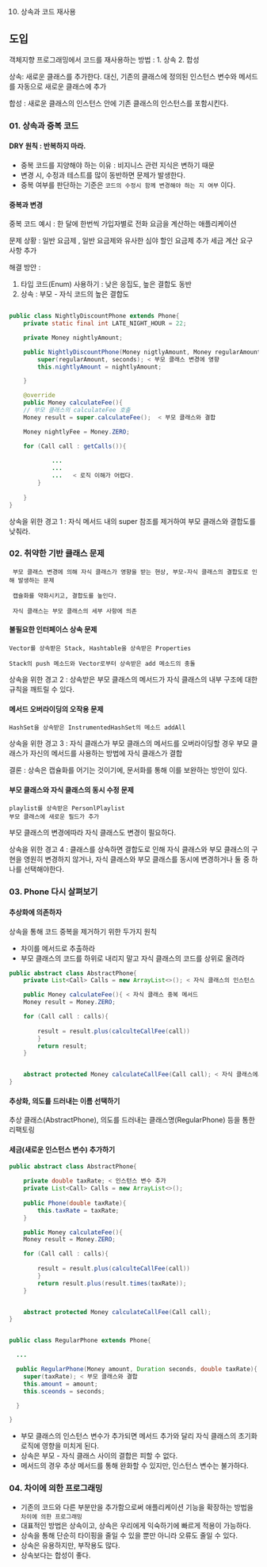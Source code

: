 10. 상속과 코드 재사용

## 도입

객체지향 프로그래밍에서 코드를 재사용하는 방법 : 1. 상속 2. 합성

상속: 새로운 클래스를 추가한다. 대신, 기존의 클래스에 정의된 인스턴스 변수와 메서드를 자동으로 새로운 클래스에 추가

합성 : 새로운 클래스의 인스턴스 안에 기존 클래스의 인스턴스를 포함시킨다. 

### 01. 상속과 중복 코드

#### DRY 원칙 : 반복하지 마라.

- 중복 코드를 지양해야 하는 이유 : 비지니스 관련 지식은 변하기 때문
- 변경 시, 수정과 테스트를 많이 동반하면 문제가 발생한다.
- 중복 여부를 판단하는 기준은 `코드의 수정시 함께 변경해야 하는 지 여부` 이다.

#### 중복과 변경

중복 코드 예시 : 한 달에 한번씩 가입자별로 전화 요금을 계산하는 애플리케이션

문제 상황 : 일반 요금제 , 일반 요금제와 유사한 심야 할인 요금제 추가 세금 계산 요구사항 추가 

해결 방안 : 
1. 타입 코드(Enum) 사용하기 : 낮은 응집도, 높은 결합도 동반
2. 상속 : 부모 - 자식 코드의 높은 결합도

```java

public class NightlyDiscountPhone extends Phone{
	private static final int LATE_NIGHT_HOUR = 22;

	private Money nightlyAmount;

	public NightlyDiscountPhone(Money nigtlyAmount, Money regularAmount, Duration seconds){
		super(regularAmount, seconds); < 부모 클래스 변경에 영향
		this.nightlyAmount = nightlyAmount;

	}

	@override
	public Money calculateFee(){
	// 부모 클래스의 calculateFee 호출
	Money result = super.calculateFee();  < 부모 클래스와 결합

	Money nightlyFee = Money.ZERO;

	for (Call call : getCalls()){
		
			...
			...
			...   < 로직 이해가 어렵다.
		}
	
	}
}

```

상속을 위한 경고 1 : 자식 메서드 내의 super 참조를 제거하여 부모 클래스와 결합도를  낮춰라.

### 02. 취약한 기반 클래스 문제

	 부모 클래스 변경에 의해 자식 클래스가 영향을 받는 현상, 부모-자식 클래스의 결합도로 인해 발생하는 문제

	 캡슐화를 약화시키고, 결합도를 높인다. 

	 자식 클래스는 부모 클래스의 세부 사항에 의존

#### 불필요한 인터페이스 상속 문제

	Vector를 상속받은 Stack, Hashtable을 상속받은 Properties

 	Stack의 push 메소드와 Vector로부터 상속받은 add 메소드의 충돌
 	
상속을 위한 경고 2 : 상속받은 부모 클래스의 메서드가 자식 클래스의 내부 구조에 대한 규칙을 깨트릴 수 있다.

#### 메서드 오버라이딩의 오작용 문제

	HashSet을 상속받은 InstrumentedHashSet의 메소드 addAll

상속을 위한 경고 3 : 자식 클래스가 부모 클래스의 메서드를 오버라이딩할 경우 부모 클래스가 자신의 메서드를 사용하는 방법에 자식 클래스가 결합 

결론 : 상속은 캡슐화를 어기는 것이기에, 문서화를 통해 이를 보완하는 방안이 있다.

#### 부모 클래스와 자식 클래스의 동시 수정 문제

	playlist를 상속받은 PersonlPlaylist
	부모 클래스에 새로운 필드가 추가 

부모 클래스의 변경에따라 자식 클래스도 변경이 필요하다.

상속을 위한 경고 4 : 클래스를 상속하면 결합도로 인해 자식 클래스와 부모 클래스의 구현을 영원히 변경하지 않거나, 자식 클래스와 부모 클래스를 동시에 변경하거나 둘 중 하나를 선택해야한다.

### 03. Phone 다시 살펴보기


#### 추상화에 의존하자

상속을 통해 코드 중복을 제거하기 위한 두가지 원칙

 - 차이를 메서드로 추출하라
 - 부모 클래스의 코드를 하위로 내리지 말고 자식 클래스의 코드를 상위로 올려라

```java
public abstract class AbstractPhone{
	private List<Call> Calls = new ArrayList<>(); < 자식 클래스의 인스턴스

	public Money calculateFee(){ < 자식 클래스 중복 메서드
	Money result = Money.ZERO;

	for (Call call : calls){   
		
		result = result.plus(calculteCallFee(call))
		}
		return result;
	}


	abstract protected Money calculateCallFee(Call call); < 자식 클래스에서 메서드로 추출한 기능 올림
}
```

#### 추상화, 의도를 드러내는 이름 선택하기

추상 클래스(AbstractPhone), 의도를 드러내는 클래스명(RegularPhone) 등을 통한 리팩토링


#### 세금(새로운 인스턴스 변수) 추가하기

```java
public abstract class AbstractPhone{

	private double taxRate; < 인스턴스 변수 추가
	private List<Call> Calls = new ArrayList<>(); 
	
	public Phone(double taxRate){ 
		this.taxRate = taxRate;
	}

	public Money calculateFee(){ 
	Money result = Money.ZERO;

	for (Call call : calls){   
		
		result = result.plus(calculteCallFee(call))
		}
		return result.plus(result.times(taxRate));
	}


	abstract protected Money calculateCallFee(Call call); 
}
```

``` java

public class RegularPhone extends Phone{

  ...

  public RegularPhone(Money amount, Duration seconds, double taxRate){
	super(taxRate); < 부모 클래스와 결합
	this.amount = amount;
	this.sceonds = seconds;

  }

}
```

- 부모 클래스의 인스턴스 변수가 추가되면 메서드 추가와 달리 자식 클래스의 초기화 로직에 영향을 미치게 된다.
- 상속은 부모 - 자식 클래스 사이의 결합은 피할 수 없다.
- 메서드의 경우 추상 메서드를 통해 완화할 수 있지만, 인스턴스 변수는 불가하다.

### 04. 차이에 의한 프로그래밍

- 기존의 코드와 다른 부분만을 추가함으로써 애플리케이션 기능을 확장하는 방법을 `차이에 의한 프로그래밍`
- 대표적인 방법은 상속이고, 상속은 우리에게 익숙하기에 빠르게 적용이 가능하다.
- 상속을 통해 단순히 타이핑을 줄일 수 있을 뿐만 아니라 오류도 줄일 수 있다.
- 상속은 유용하지만, 부작용도 많다.
- 상속보다는 합성이 좋다.






